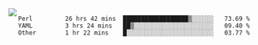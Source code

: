 

<a href="https://github.com/anuraghazra/github-readme-stats">
  <img align="left" src="https://github-readme-stats.vercel.app/api?username=kfly8&count_private=true&show_icons=true&theme=calm" />
</a>


<!--START_SECTION:waka-->

```text
Perl         26 hrs 42 mins  ██████████████████▒░░░░░░   73.69 %
YAML         3 hrs 24 mins   ██▒░░░░░░░░░░░░░░░░░░░░░░   09.40 %
Other        1 hr 22 mins    █░░░░░░░░░░░░░░░░░░░░░░░░   03.77 %
```

<!--END_SECTION:waka-->
